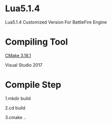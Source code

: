 # Lua5.1.4
Lua5.1.4 Customized Version For BattleFire Engine

# Compiling Tool

[CMake 3.18.1]("https://cmake.org/" "CMake3.18.1")

Visual Studio 2017

# Compile Step
1.mkdir build

2.cd build

3.cmake ..
